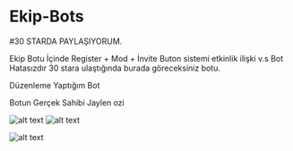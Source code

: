 # Ekip-Bots
#30 STARDA PAYLAŞIYORUM.

Ekip Botu
İçinde Register + Mod + İnvite
Buton sistemi etkinlik ilişki v.s
Bot Hatasızdır 30 stara ulaştığında burada göreceksiniz botu.

Düzenleme Yaptığım Bot   

Botun Gerçek Sahibi Jaylen ozi

![alt text](https://cdn.discordapp.com/attachments/954320016461930517/957297615442169957/Adsz.png)
![alt text](https://cdn.discordapp.com/attachments/954320016461930517/957298101398425731/qweqwe.png)

![alt text](https://cdn.discordapp.com/attachments/954320016461930517/957302838357270599/Adsz.png)
